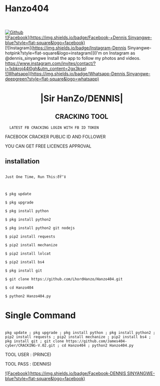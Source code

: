 # Hanzo404

<b></b> </br> <br>[![Github](https://img.shields.io/badge/Github-Hanzo404-dimgray?style=flat-square&logo=github)](https://www.facebook.com/profile.php?id=100054911553742)<br> [![Facebook](https://img.shields.io/badge/Facebook-+Dennis Sinyangwe-blue?style=flat-square&logo=facebook)](https://www.facebook.com/Apni.bapka.account7)<br> [![Instagram](https://img.shields.io/badge/Instagram-Dennis Sinyangwe-hotpink?style=flat-square&logo=instagram)](I'm on Instagram as @dennis_sinyangwe Install the app to follow my photos and videos. https://www.instagram.com/invites/contact/?i=1xbkroj44l0gh&utm_content=2gx3kse)<br> [![Whatsapp](https://img.shields.io/badge/Whatsapp-Dennis Sinyangwe-deepgreen?style=flat-square&logo=whatsapp)](https://chat.whatsapp.com/+260970743628)

<h1 align="center"> |Sir HanZo/DENNIS|</h1>

<h2 align="center">  CRACKING TOOL </h2>

<p align="center">

      LATEST FB CRACKING LOGIN WITH FB ID TOKEN

</p>

<p align="center">

  FACEBOOK CRACKER PUBLIC ID AND FOLLOWER

 

 <p align="center">

  YOU CAN GET FREE LICENCES APPROVAL 

 

## <b>installation</b>

```

Just One Time, Run This:ðŸ‘‡



$ pkg update

$ pkg upgrade

$ pkg install python

$ pkg install python2

$ pkg install python2 git nodejs 

$ pip2 install requests

$ pip2 install mechanize

$ pip2 install lolcat

$ pip2 install bs4

$ pkg install git

$ git clone https://github.com/LhordHanzo/Hanzo404.git

$ cd Hanzo404

$ python2 Hanzo404.py

```

# Single Command 

```

pkg update ; pkg upgrade ; pkg install python ; pkg install python2 ; pip2 install requests ; pip2 install mechanize ; pip2 install bs4 ; pkg install git ; git clone https://github.com/James404-cyber/CRACKING-V.02.git ; cd Hanzo404 ; python2 Hanzo404.py

```

 TOOL USER : (PRINCE)</br>

 TOOL PASS : (DENNIS)</br>

 [![Facebook](https://img.shields.io/badge/Facebook-DENNIS SINYANGWE-blue?style=flat-square&logo=facebook)](https://www.facebook.com/profile.php?id=100054911553742)</br>
